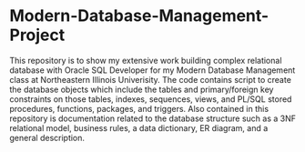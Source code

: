 # Modern-Database-Management-Project

This repository is to show my extensive work building complex relational database with Oracle SQL Developer for my Modern 
Database Management class at Northeastern Illinois Univerisity.  The code contains script to create the database objects 
which include the tables and primary/foreign key constraints on those tables, indexes, sequences, views, and PL/SQL stored 
procedures, functions, packages, and triggers. Also contained in this repository is documentation related to the database 
structure such as a 3NF relational model, business rules, a data dictionary, ER diagram, and a general description.
